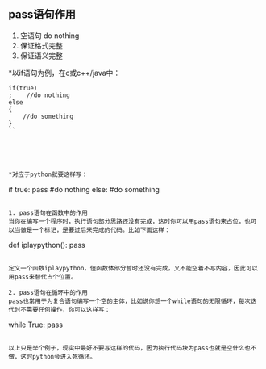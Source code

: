 ## pass语句作用

1. 空语句 do nothing
2. 保证格式完整
3. 保证语义完整

*以if语句为例，在c或c++/java中：
```
if(true)
;    //do nothing
else
{
    //do something
}
``





*对应于python就要这样写：
```
if true:
    pass #do nothing
else:
    #do something
```

1. pass语句在函数中的作用
当你在编写一个程序时，执行语句部分思路还没有完成，这时你可以用pass语句来占位，也可以当做是一个标记，是要过后来完成的代码。比如下面这样：
```
def iplaypython():
    pass
```

定义一个函数iplaypython，但函数体部分暂时还没有完成，又不能空着不写内容，因此可以用pass来替代占个位置。

2. pass语句在循环中的作用
pass也常用于为复合语句编写一个空的主体，比如说你想一个while语句的无限循环，每次迭代时不需要任何操作，你可以这样写：
```
while True:
    pass
```

以上只是举个例子，现实中最好不要写这样的代码，因为执行代码块为pass也就是空什么也不做，这时python会进入死循环。
